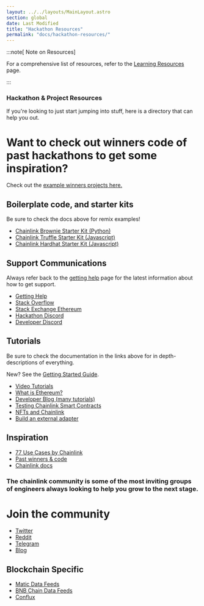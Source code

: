 ```yaml
---
layout: ../../layouts/MainLayout.astro
section: global
date: Last Modified
title: "Hackathon Resources"
permalink: "docs/hackathon-resources/"
---
```


:::note[ Note on Resources]

For a comprehensive list of resources, refer to the [Learning Resources](/getting-started/other-tutorials/) page.

:::

### Hackathon & Project Resources

If you're looking to just start jumping into stuff, here is a directory that can help you out.

# Want to check out winners code of past hackathons to get some inspiration?

Check out the <a href="/resources/example-projects"> example winners projects here. </a>

## Boilerplate code, and starter kits

Be sure to check the docs above for remix examples!

- [Chainlink Brownie Starter Kit (Python)](https://github.com/smartcontractkit/chainlink-mix)
- [Chainlink Truffle Starter Kit (Javascript)](https://github.com/smartcontractkit/truffle-starter-kit)
- [Chainlink Hardhat Starter Kit (Javascript)](https://github.com/smartcontractkit/hardhat-starter-kit)

## Support Communications

Always refer back to the [getting help](/resources/getting-help) page for the latest information about how to get support.

- [Getting Help](/resources/getting-help)
- [Stack Overflow](https://stackoverflow.com/questions/tagged/chainlink)
- [Stack Exchange Ethereum](https://ethereum.stackexchange.com/questions/tagged/chainlink)
- [Hackathon Discord](https://discord.gg/h3AvTHj)
- [Developer Discord](https://discord.gg/2YHSAey)

## Tutorials

Be sure to check the documentation in the links above for in depth-descriptions of everything.

New? See the [Getting Started Guide](/getting-started/conceptual-overview/).

- [Video Tutorials](https://www.youtube.com/playlist?list=PLVP9aGDn-X0QwJVbQvuKr-zrh2_DV5M6J)
- [What is Ethereum?](https://www.youtube.com/playlist?list=PLVP9aGDn-X0QwJVbQvuKr-zrh2_DV5M6J)
- [Developer Blog (many tutorials)](https://blog.chain.link/tag/developers/)
- [Testing Chainlink Smart Contracts](https://blog.chain.link/testing-chainlink-smart-contracts/)
- [NFTs and Chainlink](https://blog.chain.link/build-deploy-and-sell-your-own-dynamic-nft/)
- [Build an external adapter](/chainlink-nodes/external-adapters/developers/)

## Inspiration

- [77 Use Cases by Chainlink](https://blog.chain.link/44-ways-to-enhance-your-smart-contract-with-chainlink/)
- [Past winners & code](/resources/example-projects/)
- [Chainlink docs](/)

### The chainlink community is some of the most inviting groups of engineers always looking to help you grow to the next stage.

# Join the community

- [Twitter](https://mobile.twitter.com/chainlink)
- [Reddit](https://www.reddit.com/r/Chainlink/)
- [Telegram](https://t.me/chainlinkofficial)
- [Blog](https://blog.chain.link)

## Blockchain Specific

- [Matic Data Feeds](/data-feeds/price-feeds/addresses/?network=polygon)
- [BNB Chain Data Feeds](/data-feeds/price-feeds/addresses/?network=bnb-chain)
- [Conflux](https://github.com/Conflux-Network-Global/demo-cfx-chainlink)
